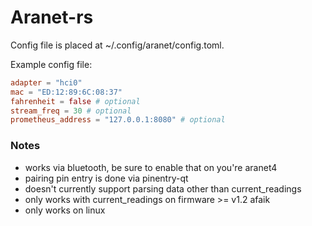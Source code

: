 # Aranet-rs

Config file is placed at ~/.config/aranet/config.toml.

Example config file:
```toml
adapter = "hci0"
mac = "ED:12:89:6C:08:37"
fahrenheit = false # optional
stream_freq = 30 # optional
prometheus_address = "127.0.0.1:8080" # optional
```

### Notes

* works via bluetooth, be sure to enable that on you're aranet4
* pairing pin entry is done via pinentry-qt
* doesn't currently support parsing data other than current_readings
* only works with current_readings on firmware >= v1.2 afaik
* only works on linux
